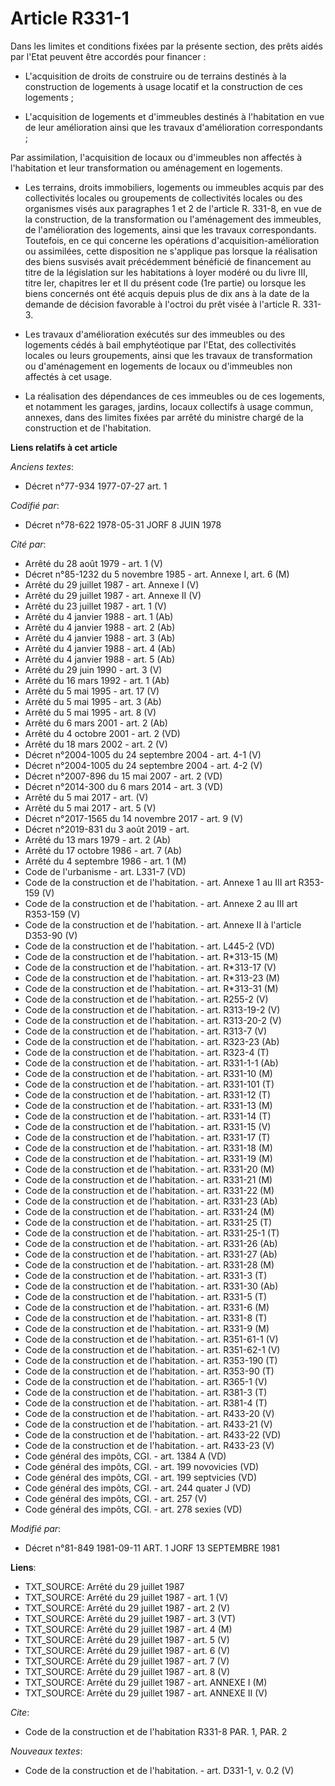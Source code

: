 # Article R331-1

Dans les limites et conditions fixées par la présente section, des prêts aidés par l'Etat peuvent être accordés pour
financer :

- L'acquisition de droits de construire ou de terrains destinés à la construction de logements à usage locatif et la
construction de ces logements ;

- L'acquisition de logements et d'immeubles destinés à l'habitation en vue de leur amélioration ainsi que les travaux
d'amélioration correspondants ;

Par assimilation, l'acquisition de locaux ou d'immeubles non affectés à l'habitation et leur transformation ou aménagement en
logements.

- Les terrains, droits immobiliers, logements ou immeubles acquis par des collectivités locales ou groupements de
collectivités locales ou des organismes visés aux paragraphes 1 et 2 de l'article R. 331-8, en vue de la construction, de la
transformation ou l'aménagement des immeubles, de l'amélioration des logements, ainsi que les travaux correspondants.
Toutefois, en ce qui concerne les opérations d'acquisition-amélioration ou assimilées, cette disposition ne s'applique pas
lorsque la réalisation des biens susvisés avait précédemment bénéficié de financement au titre de la législation sur les
habitations à loyer modéré ou du livre III, titre Ier, chapitres Ier et II du présent code (1re partie) ou lorsque les biens
concernés ont été acquis depuis plus de dix ans à la date de la demande de décision favorable à l'octroi du prêt visée à
l'article R. 331-3.

- Les travaux d'amélioration exécutés sur des immeubles ou des logements cédés à bail emphytéotique par l'Etat, des
collectivités locales ou leurs groupements, ainsi que les travaux de transformation ou d'aménagement en logements de locaux
ou d'immeubles non affectés à cet usage.

- La réalisation des dépendances de ces immeubles ou de ces logements, et notamment les garages, jardins, locaux collectifs à
usage commun, annexes, dans des limites fixées par arrêté du ministre chargé de la construction et de l'habitation.

**Liens relatifs à cet article**

_Anciens textes_:

  - Décret n°77-934 1977-07-27 art. 1

_Codifié par_:

  - Décret n°78-622 1978-05-31 JORF 8 JUIN 1978

_Cité par_:

  - Arrêté du 28 août 1979 - art. 1 (V)
  - Décret n°85-1232 du 5 novembre 1985 - art. Annexe I, art. 6 (M)
  - Arrêté du 29 juillet 1987 - art. Annexe I (V)
  - Arrêté du 29 juillet 1987 - art. Annexe II (V)
  - Arrêté du 23 juillet 1987 - art. 1 (V)
  - Arrêté du 4 janvier 1988 - art. 1 (Ab)
  - Arrêté du 4 janvier 1988 - art. 2 (Ab)
  - Arrêté du 4 janvier 1988 - art. 3 (Ab)
  - Arrêté du 4 janvier 1988 - art. 4 (Ab)
  - Arrêté du 4 janvier 1988 - art. 5 (Ab)
  - Arrêté du 29 juin 1990 - art. 3 (V)
  - Arrêté du 16 mars 1992 - art. 1 (Ab)
  - Arrêté du 5 mai 1995 - art. 17 (V)
  - Arrêté du 5 mai 1995 - art. 3 (Ab)
  - Arrêté du 5 mai 1995 - art. 8 (V)
  - Arrêté du 6 mars 2001 - art. 2 (Ab)
  - Arrêté du 4 octobre 2001 - art. 2 (VD)
  - Arrêté du 18 mars 2002 - art. 2 (V)
  - Décret n°2004-1005 du 24 septembre 2004 - art. 4-1 (V)
  - Décret n°2004-1005 du 24 septembre 2004 - art. 4-2 (V)
  - Décret n°2007-896 du 15 mai 2007 - art. 2 (VD)
  - Décret n°2014-300 du 6 mars 2014 - art. 3 (VD)
  - Arrêté du 5 mai 2017 - art. (V)
  - Arrêté du 5 mai 2017 - art. 5 (V)
  - Décret n°2017-1565 du 14 novembre 2017 - art. 9 (V)
  - Décret n°2019-831 du 3 août 2019 - art.
  - Arrêté du 13 mars 1979 - art. 2 (Ab)
  - Arrêté du 17 octobre 1986 - art. 7 (Ab)
  - Arrêté du 4 septembre 1986 - art. 1 (M)
  - Code de l'urbanisme - art. L331-7 (VD)
  - Code de la construction et de l'habitation. - art. Annexe 1 au III art R353-159 (V)
  - Code de la construction et de l'habitation. - art. Annexe 2 au III art R353-159 (V)
  - Code de la construction et de l'habitation. - art. Annexe II à l'article D353-90 (V)
  - Code de la construction et de l'habitation. - art. L445-2 (VD)
  - Code de la construction et de l'habitation. - art. R*313-15 (M)
  - Code de la construction et de l'habitation. - art. R*313-17 (V)
  - Code de la construction et de l'habitation. - art. R*313-23 (M)
  - Code de la construction et de l'habitation. - art. R*313-31 (M)
  - Code de la construction et de l'habitation. - art. R255-2 (V)
  - Code de la construction et de l'habitation. - art. R313-19-2 (V)
  - Code de la construction et de l'habitation. - art. R313-20-2 (V)
  - Code de la construction et de l'habitation. - art. R313-7 (V)
  - Code de la construction et de l'habitation. - art. R323-23 (Ab)
  - Code de la construction et de l'habitation. - art. R323-4 (T)
  - Code de la construction et de l'habitation. - art. R331-1-1 (Ab)
  - Code de la construction et de l'habitation. - art. R331-10 (M)
  - Code de la construction et de l'habitation. - art. R331-101 (T)
  - Code de la construction et de l'habitation. - art. R331-12 (T)
  - Code de la construction et de l'habitation. - art. R331-13 (M)
  - Code de la construction et de l'habitation. - art. R331-14 (T)
  - Code de la construction et de l'habitation. - art. R331-15 (V)
  - Code de la construction et de l'habitation. - art. R331-17 (T)
  - Code de la construction et de l'habitation. - art. R331-18 (M)
  - Code de la construction et de l'habitation. - art. R331-19 (M)
  - Code de la construction et de l'habitation. - art. R331-20 (M)
  - Code de la construction et de l'habitation. - art. R331-21 (M)
  - Code de la construction et de l'habitation. - art. R331-22 (M)
  - Code de la construction et de l'habitation. - art. R331-23 (Ab)
  - Code de la construction et de l'habitation. - art. R331-24 (M)
  - Code de la construction et de l'habitation. - art. R331-25 (T)
  - Code de la construction et de l'habitation. - art. R331-25-1 (T)
  - Code de la construction et de l'habitation. - art. R331-26 (Ab)
  - Code de la construction et de l'habitation. - art. R331-27 (Ab)
  - Code de la construction et de l'habitation. - art. R331-28 (M)
  - Code de la construction et de l'habitation. - art. R331-3 (T)
  - Code de la construction et de l'habitation. - art. R331-30 (Ab)
  - Code de la construction et de l'habitation. - art. R331-5 (T)
  - Code de la construction et de l'habitation. - art. R331-6 (M)
  - Code de la construction et de l'habitation. - art. R331-8 (T)
  - Code de la construction et de l'habitation. - art. R331-9 (M)
  - Code de la construction et de l'habitation. - art. R351-61-1 (V)
  - Code de la construction et de l'habitation. - art. R351-62-1 (V)
  - Code de la construction et de l'habitation. - art. R353-190 (T)
  - Code de la construction et de l'habitation. - art. R353-90 (T)
  - Code de la construction et de l'habitation. - art. R365-1 (V)
  - Code de la construction et de l'habitation. - art. R381-3 (T)
  - Code de la construction et de l'habitation. - art. R381-4 (T)
  - Code de la construction et de l'habitation. - art. R433-20 (V)
  - Code de la construction et de l'habitation. - art. R433-21 (V)
  - Code de la construction et de l'habitation. - art. R433-22 (VD)
  - Code de la construction et de l'habitation. - art. R433-23 (V)
  - Code général des impôts, CGI. - art. 1384 A (VD)
  - Code général des impôts, CGI. - art. 199 novovicies (VD)
  - Code général des impôts, CGI. - art. 199 septvicies (VD)
  - Code général des impôts, CGI. - art. 244 quater J (VD)
  - Code général des impôts, CGI. - art. 257 (V)
  - Code général des impôts, CGI. - art. 278 sexies (VD)

_Modifié par_:

  - Décret n°81-849 1981-09-11 ART. 1 JORF 13 SEPTEMBRE 1981

**Liens**:

  - TXT_SOURCE: Arrêté du 29 juillet 1987
  - TXT_SOURCE: Arrêté du 29 juillet 1987 - art. 1 (V)
  - TXT_SOURCE: Arrêté du 29 juillet 1987 - art. 2 (V)
  - TXT_SOURCE: Arrêté du 29 juillet 1987 - art. 3 (VT)
  - TXT_SOURCE: Arrêté du 29 juillet 1987 - art. 4 (M)
  - TXT_SOURCE: Arrêté du 29 juillet 1987 - art. 5 (V)
  - TXT_SOURCE: Arrêté du 29 juillet 1987 - art. 6 (V)
  - TXT_SOURCE: Arrêté du 29 juillet 1987 - art. 7 (V)
  - TXT_SOURCE: Arrêté du 29 juillet 1987 - art. 8 (V)
  - TXT_SOURCE: Arrêté du 29 juillet 1987 - art. ANNEXE I (M)
  - TXT_SOURCE: Arrêté du 29 juillet 1987 - art. ANNEXE II (V)

_Cite_:

  - Code de la construction et de l'habitation R331-8 PAR. 1, PAR. 2

_Nouveaux textes_:

  - Code de la construction et de l'habitation. - art. D331-1, v. 0.2 (V)
